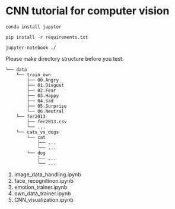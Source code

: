 # CNN tutorial for computer vision

    conda install jupyter

    pip install -r requirements.txt

    jupyter-notebook ./

Please make directory structure before you test.

    └── data
        └── train_own
            ├── 00.Angry
            ├── 01.Disgust
            ├── 02.Fear
            ├── 03.Happy
            ├── 04.Sad
            ├── 05.Surprise
            └── 06.Neutral
        └── fer2013
            ├── fer2013.csv
            └── ...
        └── cats_vs_dogs
            └── cat
                ├── ...
                └── ...
            └── dog
                ├── ...
                └── ...


1. image_data_handling.ipynb
2. face_recognitinon.ipynb
3. emotion_trainer.ipynb
4. own_data_trainer.ipynb
5. CNN_visualization.ipynb